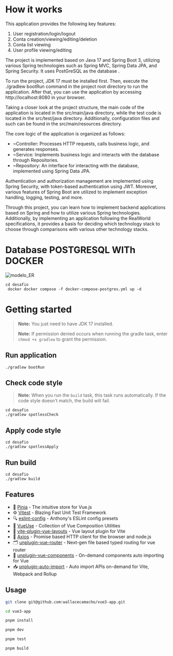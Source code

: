 
# How it works


This application provides the following key features:

1. User registration/login/logout
2. Conta creation/viewing/editing/deletion
3. Conta list viewing
4. User profile viewing/editing

The project is implemented based on Java 17 and Spring Boot 3, utilizing various Spring technologies such as Spring MVC, Spring Data JPA, and Spring Security. It uses PostGreSQL as the database .

To run the project, JDK 17 must be installed first. Then, execute the ./gradlew bootRun command in the project root directory to run the application. After that, you can use the application by accessing http://localhost:8080 in your browser.

Taking a closer look at the project structure, the main code of the application is located in the src/main/java directory, while the test code is located in the src/test/java directory. Additionally, configuration files and such can be found in the
src/main/resources directory.

The core logic of the application is organized as follows:

- ~Controller: Processes HTTP requests, calls business logic, and generates responses.
- ~Service: Implements business logic and interacts with the database through Repositories.
- ~Repository: An interface for interacting with the database, implemented using Spring Data JPA.

Authentication and authorization management are implemented using Spring Security, with token-based authentication using JWT. Moreover, various features of Spring Boot are utilized to implement exception handling, logging, testing, and more.

Through this project, you can learn how to implement backend applications based on Spring and how to utilize various Spring technologies. Additionally, by implementing an application following the RealWorld specifications, it provides a basis for
deciding which technology stack to choose through comparisons with various other technology stacks.

# Database POSTGRESQL WITh DOCKER
 
![modelo_ER](https://github.com/wallacecamacho/vue3-springboot-postgres-app/assets/1315080/e422aaea-ae95-4bcd-8f1b-37f16e57ac86)

 
```shell
cd desafio
 docker docker compose -f docker-compose-postgres.yml up -d
```

# Getting started

> **Note:** You just need to have JDK 17 installed.
>
> **Note:** If permission denied occurs when running the gradle task, enter `chmod +x gradlew` to grant the permission.

## Run application

```shell
./gradlew bootRun
```


## Check code style

> **Note:** When you run the `build` task, this task runs automatically. If the code style doesn't match, the build will fail.

```shell
cd desafio
./gradlew spotlessCheck
```

## Apply code style

```shell
cd desafio
./gradlew spotlessApply
```

## Run build

```shell
cd desafio
./gradlew build
```



## Features

* 🍍 [Pinia](https://pinia.vuejs.org) - The intuitive store for Vue.js
* ⚙️ [Vitest](https://vitest.dev) - Blazing Fast Unit Test Framework
* 🔍 [eslint-config](https://github.com/antfu/eslint-config) - Anthony's ESLint config presets
* 🔨 [VueUse](https://vueuse.org) - Collection of Vue Composition Utilities
* 📑 [vite-plugin-vue-layouts](https://github.com/JohnCampionJr/vite-plugin-vue-layouts) - Vue layout plugin for Vite
* 📡 [Axios](https://axios-http.com/) - Promise based HTTP client for the browser and node.js
* 🗂 [unplugin-vue-router](https://github.com/posva/unplugin-vue-router) - Next-gen file based typed routing for vue router
* 📲 [unplugin-vue-components](https://github.com/antfu/unplugin-vue-components) - On-demand components auto importing for Vue
* 📥 [unplugin-auto-import](https://github.com/antfu/unplugin-auto-import) - Auto import APIs on-demand for Vite, Webpack and Rollup

## Usage

```sh
git clone git@github.com:wallacecamacho/vue3-app.git

cd vue3-app

pnpm install

pnpm dev

pnpm test

pnpm build
```

